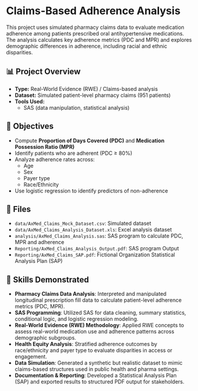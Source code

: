 # Claims-Based Adherence Analysis

This project uses simulated pharmacy claims data to evaluate medication adherence among patients prescribed oral antihypertensive medications. The analysis calculates key adherence metrics (PDC and MPR) and explores demographic differences in adherence, including racial and ethnic disparities.

## 📊 Project Overview

- **Type:** Real-World Evidence (RWE) / Claims-based analysis  
- **Dataset:** Simulated patient-level pharmacy claims (951 patients)  
- **Tools Used:**  
  - SAS (data manipulation, statistical analysis)  

## 🎯 Objectives

- Compute **Proportion of Days Covered (PDC)** and **Medication Possession Ratio (MPR)**
- Identify patients who are adherent (PDC ≥ 80%)
- Analyze adherence rates across:
  - Age
  - Sex
  - Payer type
  - Race/Ethnicity
- Use logistic regression to identify predictors of non-adherence

## 📁 Files
- `data/AxMed_Claims_Mock_Dataset.csv`: Simulated dataset
- `data/AxMed_Claims_Analysis_Dataset.xls`: Excel analysis dataset
- `analysis/AxMed_Claims_Analysis.sas`: SAS program to calculate PDC, MPR and adherence
- `Reporting/AxMed_Claims_Analysis_Output.pdf`: SAS program Output
- `Reporting/AxMed_Claims_SAP.pdf`: Fictional Organization Statistical Analysis Plan (SAP)

## 🧠 Skills Demonstrated

- **Pharmacy Claims Data Analysis**: Interpreted and manipulated longitudinal prescription fill data to calculate patient-level adherence metrics (PDC, MPR).
- **SAS Programming**: Utilized SAS for data cleaning, summary statistics, conditional logic, and logistic regression modeling.
- **Real-World Evidence (RWE) Methodology**: Applied RWE concepts to assess real-world medication use and adherence patterns across demographic subgroups.
- **Health Equity Analysis**: Stratified adherence outcomes by race/ethnicity and payer type to evaluate disparities in access or engagement.
- **Data Simulation**: Generated a synthetic but realistic dataset to mimic claims-based structures used in public health and pharma settings.
- **Documentation & Reporting**: Developed a Statistical Analysis Plan (SAP) and exported results to structured PDF output for stakeholders.



